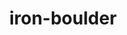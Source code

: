 ---
id: 1022
title: iron-boulder
types: [rock,psychic]
image: https://raw.githubusercontent.com/PokeAPI/sprites/master/sprites/pokemon/1022.png
---